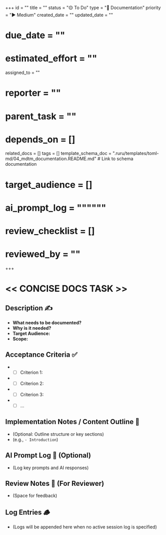 +++
id = ""
title = ""
status = "🟡 To Do"
type = "📖 Documentation"
priority = "▶️ Medium"
created_date = ""
updated_date = ""
# due_date = ""
# estimated_effort = ""
assigned_to = ""
# reporter = ""
# parent_task = ""
# depends_on = []
related_docs = []
tags = []
template_schema_doc = ".ruru/templates/toml-md/04_mdtm_documentation.README.md" # Link to schema documentation
# target_audience = []
# ai_prompt_log = """"""
# review_checklist = []
# reviewed_by = ""
+++

# << CONCISE DOCS TASK >>

## Description ✍️

*   **What needs to be documented?**
*   **Why is it needed?**
*   **Target Audience:**
*   **Scope:**

## Acceptance Criteria ✅

*   - [ ] Criterion 1:
*   - [ ] Criterion 2:
*   - [ ] Criterion 3:
*   - [ ] ...

## Implementation Notes / Content Outline 📝

*   (Optional: Outline structure or key sections)
*   (e.g., `- Introduction`)

## AI Prompt Log 🤖 (Optional)

*   (Log key prompts and AI responses)

## Review Notes 👀 (For Reviewer)

*   (Space for feedback)
## Log Entries 🪵

*   (Logs will be appended here when no active session log is specified)
